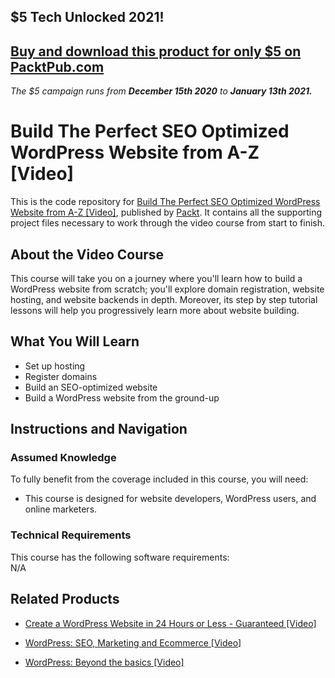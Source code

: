 ## $5 Tech Unlocked 2021!
[Buy and download this product for only $5 on PacktPub.com](https://www.packtpub.com/)
-----
*The $5 campaign         runs from __December 15th 2020__ to __January 13th 2021.__*




# Build The Perfect SEO Optimized WordPress Website from A-Z [Video]
This is the code repository for [Build The Perfect SEO Optimized WordPress Website from A-Z [Video]](https://www.packtpub.com/application-development/build-perfect-seo-optimized-wordpress-website-z-video), published by [Packt](https://www.packtpub.com/?utm_source=github). It contains all the supporting project files necessary to work through the video course from start to finish.
## About the Video Course
This course will take you on a journey where you'll learn how to build a WordPress website from scratch; you'll explore domain registration, website hosting, and website backends in depth. Moreover, its step by step tutorial lessons will help you progressively learn more about website building.

<H2>What You Will Learn</H2>
<DIV class=book-info-will-learn-text>
<UL>
<LI> Set up hosting</LI>
<LI> Register domains</LI>
<LI> Build an SEO-optimized website</LI>
<LI> Build a WordPress website from the ground-up</LI>
</UL></DIV>

## Instructions and Navigation
### Assumed Knowledge
To fully benefit from the coverage included in this course, you will need:<br/>
<DIV class=book-info-will-learn-text>
<UL>
<LI>This course is designed for website developers, WordPress users, and online marketers.</LI>
</UL>
<DIV>

### Technical Requirements
This course has the following software requirements:<br/>
N/A

## Related Products
* [Create a WordPress Website in 24 Hours or Less - Guaranteed [Video]](https://www.packtpub.com/web-development/create-wordpress-website-24-hours-or-less-guaranteed-video)

* [WordPress: SEO, Marketing and Ecommerce [Video]](https://www.packtpub.com/web-development/wordpress-seo-marketing-and-ecommerce-video)

* [WordPress: Beyond the basics [Video]](https://www.packtpub.com/web-development/wordpress-beyond-basics-video)
